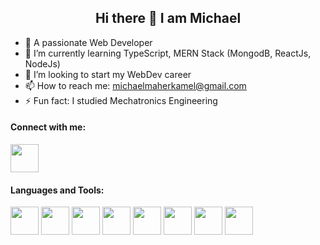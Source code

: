 <h2 align="center"> Hi there 👋 I am Michael </h2>


- 🔭 A passionate Web Developer
- 🌱 I’m currently learning TypeScript, MERN Stack (MongodB, ReactJs, NodeJs)
- 👯 I’m looking to start my WebDev career
- 📫 How to reach me: michaelmaherkamel@gmail.com
- ⚡ Fun fact: I studied Mechatronics Engineering


<h4> Connect with me: </h4>
<a href="https://www.linkedin.com/in/michael-maher-216b13108">
  <img src="https://cdn.jsdelivr.net/gh/devicons/devicon/icons/linkedin/linkedin-original.svg" hight="45" width="45"/>
</a>
          
<h4> Languages and Tools: </h4>
<p>
  <img src="https://cdn.jsdelivr.net/gh/devicons/devicon/icons/vscode/vscode-original.svg" hight="45" width="45"/>
  <img src="https://cdn.jsdelivr.net/gh/devicons/devicon/icons/bash/bash-plain.svg" hight="45" width="45"/>
  <img src="https://cdn.jsdelivr.net/gh/devicons/devicon/icons/linux/linux-original.svg" hight="45" width="45"/>
  <img src="https://cdn.jsdelivr.net/gh/devicons/devicon/icons/git/git-original-wordmark.svg" hight="45" width="45"/>
  <img src="https://cdn.jsdelivr.net/gh/devicons/devicon/icons/typescript/typescript-original.svg" hight="45" width="45"/>
  <img src="https://cdn.jsdelivr.net/gh/devicons/devicon/icons/mongodb/mongodb-original-wordmark.svg" hight="45" width="45"/>
  <img src="https://cdn.jsdelivr.net/gh/devicons/devicon/icons/react/react-original-wordmark.svg" hight="45" width="45"/>
  <img src="https://cdn.jsdelivr.net/gh/devicons/devicon/icons/nodejs/nodejs-original-wordmark.svg" hight="45" width="45"/>   
<p>
          
